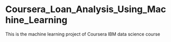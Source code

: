 # Coursera_Loan_Analysis_Using_Machine_Learning
This is the machine learning project of Coursera IBM data science course
